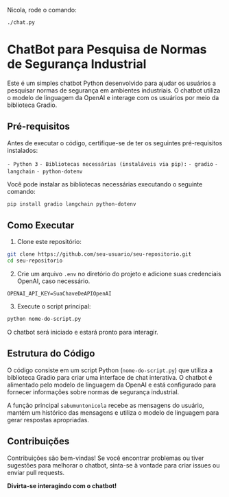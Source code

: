 Nicola, rode o comando:
```
./chat.py
```

# ChatBot para Pesquisa de Normas de Segurança Industrial

Este é um simples chatbot Python desenvolvido para ajudar os usuários a pesquisar normas de segurança em ambientes industriais. O chatbot utiliza o modelo de linguagem da OpenAI e interage com os usuários por meio da biblioteca Gradio.

## Pré-requisitos

Antes de executar o código, certifique-se de ter os seguintes pré-requisitos instalados:

```- Python 3```
```- Bibliotecas necessárias (instaláveis via pip):```
  ```- gradio```
  ```- langchain```
  ```- python-dotenv```

Você pode instalar as bibliotecas necessárias executando o seguinte comando:

```bash
pip install gradio langchain python-dotenv
```

## Como Executar

1. Clone este repositório:

```bash
git clone https://github.com/seu-usuario/seu-repositorio.git
cd seu-repositorio
```

2. Crie um arquivo `.env` no diretório do projeto e adicione suas credenciais OpenAI, caso necessário.

```env
OPENAI_API_KEY=SuaChaveDeAPIOpenAI
```

3. Execute o script principal:

```bash
python nome-do-script.py
```

O chatbot será iniciado e estará pronto para interagir.

## Estrutura do Código

O código consiste em um script Python (`nome-do-script.py`) que utiliza a biblioteca Gradio para criar uma interface de chat interativa. O chatbot é alimentado pelo modelo de linguagem da OpenAI e está configurado para fornecer informações sobre normas de segurança industrial.

A função principal `sabumuntonicola` recebe as mensagens do usuário, mantém um histórico das mensagens e utiliza o modelo de linguagem para gerar respostas apropriadas.

## Contribuições

Contribuições são bem-vindas! Se você encontrar problemas ou tiver sugestões para melhorar o chatbot, sinta-se à vontade para criar issues ou enviar pull requests.

**Divirta-se interagindo com o chatbot!**